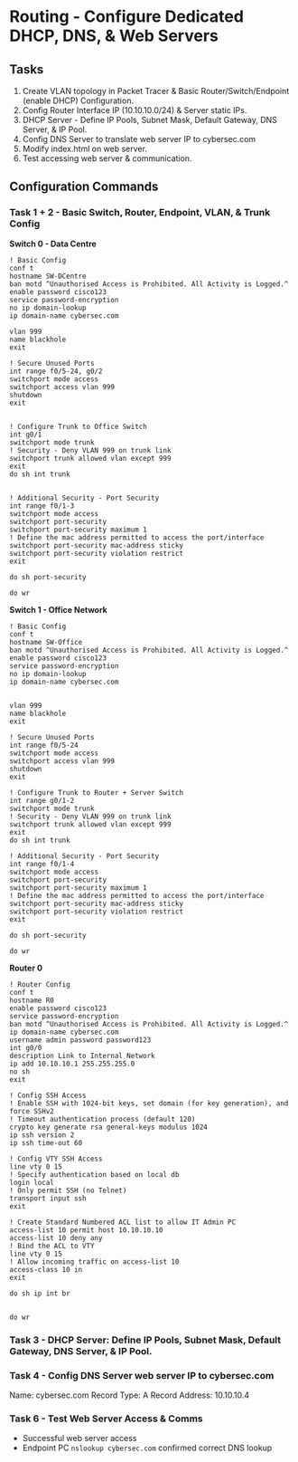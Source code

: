 # Routing - Configure Dedicated DHCP, DNS, & Web Servers

## Tasks
1. Create VLAN topology in Packet Tracer & Basic Router/Switch/Endpoint (enable DHCP) Configuration.
2. Config Router Interface IP (10.10.10.0/24) & Server static IPs.
3. DHCP Server - Define IP Pools, Subnet Mask, Default Gateway, DNS Server, & IP Pool.
4. Config DNS Server to translate web server IP to cybersec.com
5. Modify index.html on web server.
6. Test accessing web server & communication. 


## Configuration Commands
### Task 1 + 2 - Basic Switch, Router, Endpoint, VLAN, & Trunk Config

**Switch 0 - Data Centre**
```
! Basic Config
conf t
hostname SW-DCentre
ban motd ^Unauthorised Access is Prohibited. All Activity is Logged.^
enable password cisco123
service password-encryption
no ip domain-lookup
ip domain-name cybersec.com

vlan 999
name blackhole
exit

! Secure Unused Ports
int range f0/5-24, g0/2
switchport mode access
switchport access vlan 999
shutdown
exit


! Configure Trunk to Office Switch
int g0/1
switchport mode trunk
! Security - Deny VLAN 999 on trunk link
switchport trunk allowed vlan except 999
exit
do sh int trunk


! Additional Security - Port Security
int range f0/1-3
switchport mode access
switchport port-security
switchport port-security maximum 1
! Define the mac address permitted to access the port/interface
switchport port-security mac-address sticky
switchport port-security violation restrict
exit

do sh port-security

do wr
```

**Switch 1 - Office Network**
```
! Basic Config
conf t
hostname SW-Office
ban motd ^Unauthorised Access is Prohibited. All Activity is Logged.^
enable password cisco123
service password-encryption
no ip domain-lookup
ip domain-name cybersec.com


vlan 999
name blackhole
exit

! Secure Unused Ports
int range f0/5-24
switchport mode access
switchport access vlan 999
shutdown
exit

! Configure Trunk to Router + Server Switch
int range g0/1-2
switchport mode trunk
! Security - Deny VLAN 999 on trunk link
switchport trunk allowed vlan except 999
exit
do sh int trunk

! Additional Security - Port Security
int range f0/1-4
switchport mode access
switchport port-security
switchport port-security maximum 1
! Define the mac address permitted to access the port/interface
switchport port-security mac-address sticky
switchport port-security violation restrict
exit

do sh port-security

do wr
```


**Router 0**
```
! Router Config
conf t
hostname R0
enable password cisco123
service password-encryption
ban motd ^Unauthorised Access is Prohibited. All Activity is Logged.^
ip domain-name cybersec.com
username admin password password123
int g0/0
description Link to Internal Network
ip add 10.10.10.1 255.255.255.0
no sh
exit

! Config SSH Access
! Enable SSH with 1024-bit keys, set domain (for key generation), and force SSHv2
! Timeout authentication process (default 120)
crypto key generate rsa general-keys modulus 1024 
ip ssh version 2 
ip ssh time-out 60

! Config VTY SSH Access
line vty 0 15
! Specify authentication based on local db
login local
! Only permit SSH (no Telnet)
transport input ssh
exit

! Create Standard Numbered ACL list to allow IT Admin PC
access-list 10 permit host 10.10.10.10
access-list 10 deny any
! Bind the ACL to VTY 
line vty 0 15
! Allow incoming traffic on access-list 10
access-class 10 in
exit

do sh ip int br


do wr
```

### Task 3 - DHCP Server: Define IP Pools, Subnet Mask, Default Gateway, DNS Server, & IP Pool.

### Task 4 - Config DNS Server web server IP to cybersec.com
Name: cybersec.com
Record Type: A Record
Address: 10.10.10.4


### Task 6 - Test Web Server Access & Comms
+ Successful web server access
+ Endpoint PC `nslookup cybersec.com` confirmed correct DNS lookup
